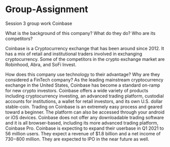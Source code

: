 # Group-Assignment
Session 3 group work
Coinbase

What is the background of this company? What do they do? Who are its competitors? 


Coinbase is a Cryptocurrency exchange that has been around since 2012. It has a mix of retail and institutional traders involved in exchanging cryptocurrency. Some of the competitors in the crypto exchange market are Robinhood, Abra, and SoFi Invest.

How does this company use technology to their advantage? Why are they considered a FinTech company?
As the leading mainstream cryptocurrency exchange in the United States, Coinbase has become a standard on-ramp for new crypto investors. Coinbase offers a wide variety of products including cryptocurrency investing, an advanced trading platform, custodial accounts for institutions, a wallet for retail investors, and its own U.S. dollar stable-coin.
Trading on Coinbase is an extremely easy process and geared toward a beginner. The platform can also be accessed through your android or iOS devices. Coinbase does not offer any downloadable trading software and it is all browser-based, including its more advanced trading platform, Coinbase Pro.
Coinbase is expecting to expand their userbase in Q1 2021 to 56 million users.
They expect a revenue of $1.8 billion and a net income of $730-$800 million.
They are expected to IPO in the near future as well.
